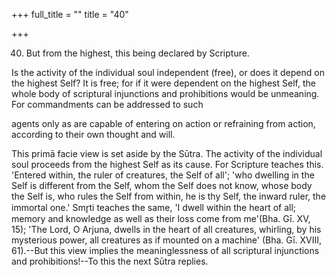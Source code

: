 +++
full_title = ""
title = "40"

+++


40. But from the highest, this being declared by Scripture.

Is the activity of the individual soul independent (free), or does it depend on the highest Self? It is free; for if it were dependent on the highest Self, the whole body of scriptural injunctions and prohibitions would be unmeaning. For commandments can be addressed to such

agents only as are capable of entering on action or refraining from action, according to their own thought and will.

This primā facie view is set aside by the Sūtra. The activity of the individual soul proceeds from the highest Self as its cause. For Scripture teaches this. 'Entered within, the ruler of creatures, the Self of all'; 'who dwelling in the Self is different from the Self, whom the Self does not know, whose body the Self is, who rules the Self from within, he is thy Self, the inward ruler, the immortal one.' Smr̥ti teaches the same, 'I dwell within the heart of all; memory and knowledge as well as their loss come from me'(Bha. Gī. XV, 15); 'The Lord, O Arjuna, dwells in the heart of all creatures, whirling, by his mysterious power, all creatures as if mounted on a machine' (Bha. Gī. XVIII, 61).--But this view implies the meaninglessness of all scriptural injunctions and prohibitions!--To this the next Sūtra replies.


